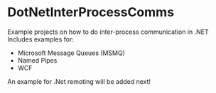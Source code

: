 DotNetInterProcessComms
=======================

Example projects on how to do inter-process communication in .NET
Includes examples for:
* Microsoft Message Queues (MSMQ)
* Named Pipes
* WCF

An example for .Net remoting will be added next! 
